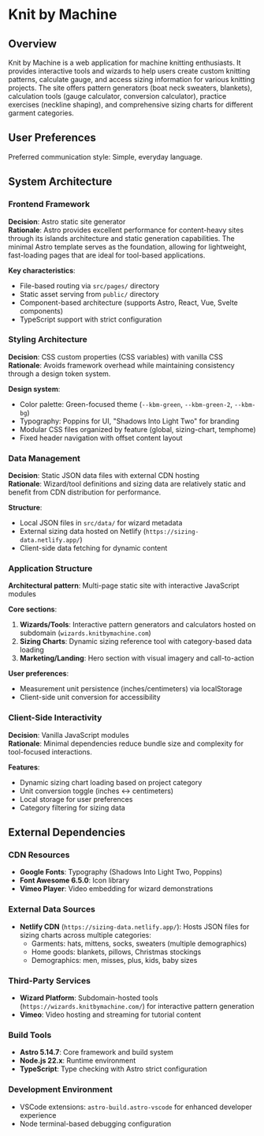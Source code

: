 # Knit by Machine

## Overview

Knit by Machine is a web application for machine knitting enthusiasts. It provides interactive tools and wizards to help users create custom knitting patterns, calculate gauge, and access sizing information for various knitting projects. The site offers pattern generators (boat neck sweaters, blankets), calculation tools (gauge calculator, conversion calculator), practice exercises (neckline shaping), and comprehensive sizing charts for different garment categories.

## User Preferences

Preferred communication style: Simple, everyday language.

## System Architecture

### Frontend Framework
**Decision**: Astro static site generator  
**Rationale**: Astro provides excellent performance for content-heavy sites through its islands architecture and static generation capabilities. The minimal Astro template serves as the foundation, allowing for lightweight, fast-loading pages that are ideal for tool-based applications.

**Key characteristics**:
- File-based routing via `src/pages/` directory
- Static asset serving from `public/` directory
- Component-based architecture (supports Astro, React, Vue, Svelte components)
- TypeScript support with strict configuration

### Styling Architecture
**Decision**: CSS custom properties (CSS variables) with vanilla CSS  
**Rationale**: Avoids framework overhead while maintaining consistency through a design token system.

**Design system**:
- Color palette: Green-focused theme (`--kbm-green`, `--kbm-green-2`, `--kbm-bg`)
- Typography: Poppins for UI, "Shadows Into Light Two" for branding
- Modular CSS files organized by feature (global, sizing-chart, temphome)
- Fixed header navigation with offset content layout

### Data Management
**Decision**: Static JSON data files with external CDN hosting  
**Rationale**: Wizard/tool definitions and sizing data are relatively static and benefit from CDN distribution for performance.

**Structure**:
- Local JSON files in `src/data/` for wizard metadata
- External sizing data hosted on Netlify (`https://sizing-data.netlify.app/`)
- Client-side data fetching for dynamic content

### Application Structure
**Architectural pattern**: Multi-page static site with interactive JavaScript modules

**Core sections**:
1. **Wizards/Tools**: Interactive pattern generators and calculators hosted on subdomain (`wizards.knitbymachine.com`)
2. **Sizing Charts**: Dynamic sizing reference tool with category-based data loading
3. **Marketing/Landing**: Hero section with visual imagery and call-to-action

**User preferences**:
- Measurement unit persistence (inches/centimeters) via localStorage
- Client-side unit conversion for accessibility

### Client-Side Interactivity
**Decision**: Vanilla JavaScript modules  
**Rationale**: Minimal dependencies reduce bundle size and complexity for tool-focused interactions.

**Features**:
- Dynamic sizing chart loading based on project category
- Unit conversion toggle (inches ↔ centimeters)
- Local storage for user preferences
- Category filtering for sizing data

## External Dependencies

### CDN Resources
- **Google Fonts**: Typography (Shadows Into Light Two, Poppins)
- **Font Awesome 6.5.0**: Icon library
- **Vimeo Player**: Video embedding for wizard demonstrations

### External Data Sources
- **Netlify CDN** (`https://sizing-data.netlify.app/`): Hosts JSON files for sizing charts across multiple categories:
  - Garments: hats, mittens, socks, sweaters (multiple demographics)
  - Home goods: blankets, pillows, Christmas stockings
  - Demographics: men, misses, plus, kids, baby sizes

### Third-Party Services
- **Wizard Platform**: Subdomain-hosted tools (`https://wizards.knitbymachine.com/`) for interactive pattern generation
- **Vimeo**: Video hosting and streaming for tutorial content

### Build Tools
- **Astro 5.14.7**: Core framework and build system
- **Node.js 22.x**: Runtime environment
- **TypeScript**: Type checking with Astro strict configuration

### Development Environment
- VSCode extensions: `astro-build.astro-vscode` for enhanced developer experience
- Node terminal-based debugging configuration